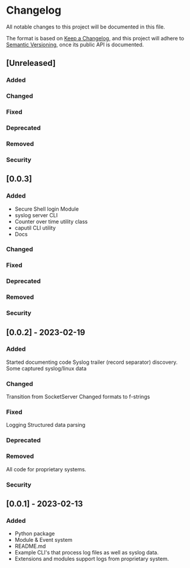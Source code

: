 # Changelog

All notable changes to this project will be documented in this file.

The format is based on [Keep a Changelog](https://keepachangelog.com/en/1.0.0/),
and this project will adhere to [Semantic Versioning](https://semver.org/spec/v2.0.0.html),
once its public API is documented.

## [Unreleased]

### Added

### Changed

### Fixed

### Deprecated

### Removed

### Security

## [0.0.3]

### Added

- Secure Shell login Module
- syslog server CLI
- Counter over time utility class
- caputil CLI utility
- Docs

### Changed

### Fixed

### Deprecated

### Removed

### Security


## [0.0.2] - 2023-02-19

### Added
Started documenting code
Syslog trailer (record separator) discovery.
Some captured syslog/linux data

### Changed
Transition from SocketServer
Changed formats to f-strings

### Fixed
Logging
Structured data parsing

### Deprecated

### Removed
All code for proprietary systems.

### Security


## [0.0.1] - 2023-02-13

### Added

- Python package
- Module & Event system
- README.md
- Example CLI's that process log files as well as syslog data.
- Extensions and modules support logs from proprietary system.

